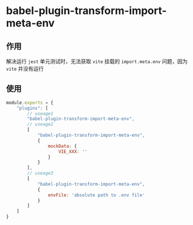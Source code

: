 # babel-plugin-transform-import-meta-env

## 作用

解决运行 `jest` 单元测试时，无法获取 `vite` 挂载的 `import.meta.env` 问题，因为 `vite` 并没有运行

## 使用

```js
module.exports = {
    "plugins": [
        // useage1
        "babel-plugin-transform-import-meta-env",
        // useage2
        [
            "babel-plugin-transform-import-meta-env",
            {
                mockData: {
                    VIE_XXX: ''
                }
            }
        ],
        // useage3
        [
            "babel-plugin-transform-import-meta-env",
            {
                envFile: 'absolute path to .env file'
            }
        ]
    ]
}
```

